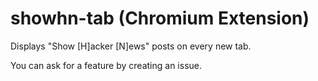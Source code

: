 # showhn-tab (Chromium Extension)
Displays "Show [H]acker [N]ews" posts on every new tab.

You can ask for a feature by creating an issue.
